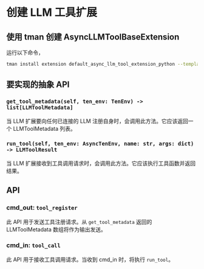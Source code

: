 # 创建 LLM 工具扩展

## 使用 tman 创建 AsyncLLMToolBaseExtension

运行以下命令，

```bash
tman install extension default_async_llm_tool_extension_python --template-mode --template-data package_name=llm_tool_extension --template-data class_name_prefix=LLMToolExtension
```

## 要实现的抽象 API

### `get_tool_metadata(self, ten_env: TenEnv) -> list[LLMToolMetadata]`

当 LLM 扩展要向任何已连接的 LLM 注册自身时，会调用此方法。它应该返回一个 LLMToolMetadata 列表。

### `run_tool(self, ten_env: AsyncTenEnv, name: str, args: dict) -> LLMToolResult`

当 LLM 扩展接收到工具调用请求时，会调用此方法。它应该执行工具函数并返回结果。

## API

### cmd_out: `tool_register`

此 API 用于发送工具注册请求。从 `get_tool_metadata` 返回的 LLMToolMetadata 数组将作为输出发送。

### cmd_in: `tool_call`

此 API 用于接收工具调用请求。当收到 cmd_in 时，将执行 `run_tool`。
